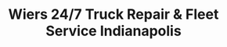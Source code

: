 ---
title: "Wiers 24/7 Truck Repair & Fleet Service Indianapolis"
url: /indianapolis/wiers-24-7-truck-repair-and-fleet-service-indianapolis/
shop: car repair
---